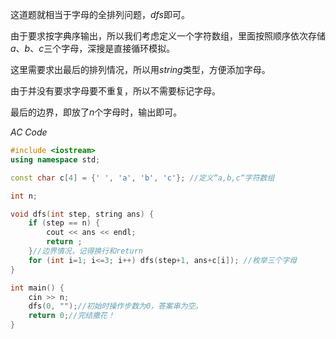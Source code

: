 这道题就相当于字母的全排列问题，$dfs$即可。

由于要求按字典序输出，所以我们考虑定义一个字符数组，里面按照顺序依次存储$a$、$b$、$c$三个字母，深搜是直接循环模拟。

这里需要求出最后的排列情况，所以用$string$类型，方便添加字母。

由于并没有要求字母要不重复，所以不需要标记字母。

最后的边界，即放了$n$个字母时，输出即可。

$AC$ $Code$

```cpp
#include <iostream>
using namespace std;

const char c[4] = {' ', 'a', 'b', 'c'}; //定义“a,b,c“字符数组

int n;

void dfs(int step, string ans) {
	if (step == n) {
		cout << ans << endl;
		return ;
	}//边界情况，记得换行和return
	for (int i=1; i<=3; i++) dfs(step+1, ans+c[i]); //枚举三个字母
}

int main() {
	cin >> n;
	dfs(0, "");//初始时操作步数为0，答案串为空。
	return 0;//完结撒花！
}
```